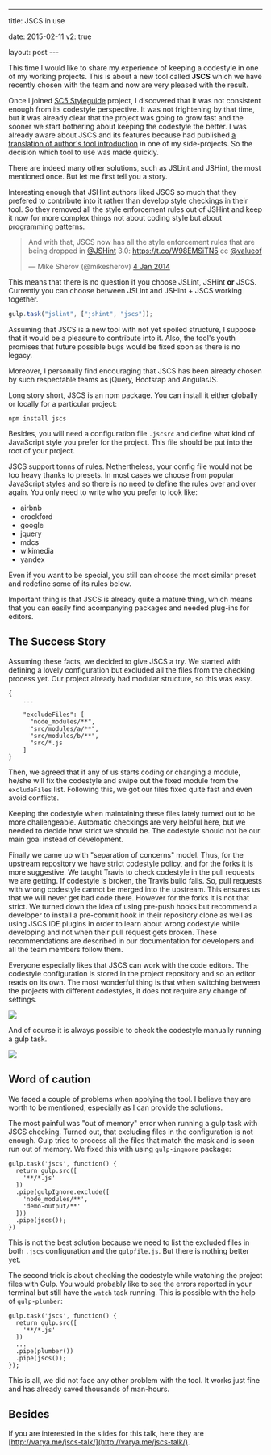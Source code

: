 ---

title: JSCS in use

date: 2015-02-11
v2: true

layout: post
---<div data-excerpt>

This time I would like to share my experience of keeping a codestyle in one of my working projects. This is about a new
tool called **JSCS** which we have recently chosen with the team and now are very pleased with the result.

</div>

Once I joined [SC5 Styleguide](http://styleguide.sc5.io/) project, I discovered that it was not consistent enough from
its codestyle perspective. It was not frightening by that time, but it was already clear that the project was going to
grow fast and the sooner we start bothering about keeping the codestyle the better. I was already aware about JSCS and
its features because had published [a translation of author's tool
introduction](http://frontendbabel.info/articles/jscs-javascript-code-style/) in one of my side-projects. So the
decision which tool to use was made quickly.

There are indeed many other solutions, such as JSLint and JSHint, the most mentioned once. But let me first tell you a
story.

Interesting enough that JSHint authors liked JSCS so much that they prefered to contribute into it rather than develop
style checkings in their tool. So they removed all the style enforcement rules out of JSHint and keep it now for
more complex things not about coding style but about programming patterns.

<blockquote class="twitter-tweet" lang="en"><p>And with that, JSCS now has all the style enforcement rules that are
being dropped in <a href="https://twitter.com/JSHint">@JSHint</a> 3.0: <a
href="https://t.co/W98EMSiTN5">https://t.co/W98EMSiTN5</a> cc <a
href="https://twitter.com/valueof">@valueof</a></p>&mdash; Mike Sherov (@mikesherov) <a
href="https://twitter.com/mikesherov/status/419596672520318976">4 Jan 2014</a></blockquote>
<script async src="//platform.twitter.com/widgets.js" charset="utf-8"></script>

This means that there is no question if you choose JSLint, JSHint **or** JSCS. Currently you can choose between
JSLint and JSHint + JSCS working together.

```js
gulp.task("jslint", ["jshint", "jscs"]);
```

Assuming that JSCS is a new tool with not yet spoiled structure, I suppose that it would be a pleasure to contribute
into it. Also, the tool's youth promises that future possible bugs would be fixed soon as there is no legacy.

Moreover, I personally find encouraging that JSCS has been already chosen by such respectable teams as jQuery, Bootsrap
and AngularJS.

Long story short, JSCS is an npm package. You can install it either globally or locally for a particular project:

```
npm install jscs
```

Besides, you will need a configuration file `.jscsrc` and define what kind of JavaScript style you prefer for the
project. This file should be put into the root of your project.

JSCS support tonns of rules. Nethertheless, your config file would not be too heavy thanks to presets. In most cases we
choose from popular JavaScript styles and so there is no need to define the rules over and over again. You only need to
write who you prefer to look like:

- airbnb
- crockford
- google
- jquery
- mdcs
- wikimedia
- yandex

Even if you want to be special, you still can choose the most similar preset and redefine some of its rules below.

Important thing is that JSCS is already quite a mature thing, which means that you can easily find acompanying packages
and needed plug-ins for editors.

## The Success Story

Assuming these facts, we decided to give JSCS a try. We started with defining a lovely configuration but excluded all
the files from the checking process yet. Our project already had modular structure, so this was easy.

```
{
    ...

    "excludeFiles": [
      "node_modules/**",
      "src/modules/a/**",
      "src/modules/b/**",
      "src/*.js
    ]
}
```

Then, we agreed that if any of us starts coding or changing a module, he/she will fix the codestyle and swipe out the
fixed module from the `excludeFiles` list. Following this, we got our files fixed quite fast and even avoid conflicts.

Keeping the codestyle when maintaining these files lately turned out to be more challengeable. Automatic checkings are
very helpful here, but we needed to decide how strict we should be. The codestyle should not be our main goal instead of
development.

Finally we came up with "separation of concerns" model. Thus, for the upstream repository we have strict codestyle
policy, and for the forks it is more suggestive. We taught Travis to check codestyle in the pull requests we are
getting. If codestyle is broken, the Travis build fails. So, pull requests with wrong codestyle cannot be merged into
the upstream. This ensures us that we will never get bad code there. However for the forks it is not that strict. We
turned down the idea of using pre-push hooks but recommend a developer to install a pre-commit hook in their repository
clone as well as using JSCS IDE plugins in order to learn about wrong codestyle while developing and not when their pull
request gets broken. These recommendations are described in our documentation for developers and all the team members
follow them.

Everyone especially likes that JSCS can work with the code editors. The codestyle configuration is stored in the project
repository and so an editor reads on its own. The most wonderful thing is that when switching between the projects with
different codestyles, it does not require any change of settings.

![](http://varya.me/jscs-talk/pictures/sublime.gif)

And of course it is always possible to check the codestyle manually running a gulp task.

![](http://varya.me/jscs-talk/pictures/travis.png)

## Word of caution

We faced a couple of problems when applying the tool. I believe they are worth to be mentioned, especially as I can
provide the solutions.

The most painful was "out of memory" error when running a gulp task with JSCS checking. Turned out, that excluding files
in the configuration is not enough. Gulp tries to process all the files that match the mask and is soon run out of
memory. We fixed this with using `gulp-ingnore` package:

```
gulp.task('jscs', function() {
  return gulp.src([
    '**/*.js'
  ])
  .pipe(gulpIgnore.exclude([
    'node_modules/**',
    'demo-output/**'
  ]))
  .pipe(jscs());
})
```

This is not the best solution because we need to list the excluded files in both `.jscs` configuration and the
`gulpfile.js`. But there is nothing better yet.

The second trick is about checking the codestyle while watching the project files with Gulp. You would probably like to
see the errors reported in your terminal but still have the `watch` task running. This is possible with the help of
`gulp-plumber`:

```
gulp.task('jscs', function() {
  return gulp.src([
    '**/*.js'
  ])
  ...
  .pipe(plumber())
  .pipe(jscs());
});
```

This is all, we did not face any other problem with the tool. It works just fine and has already saved thousands of
man-hours.

## Besides

If you are interested in the slides for this talk, here they are
[http://varya.me/jscs-talk/](http://varya.me/jscs-talk/).
